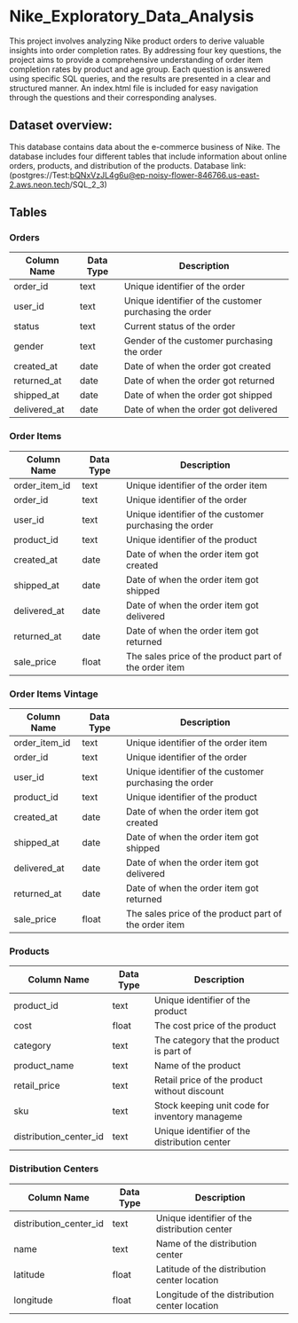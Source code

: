 # Nike_Exploratory_Data_Analysis

This project involves analyzing Nike product orders to derive valuable insights into order completion rates. By addressing four key questions, the project aims to provide a comprehensive understanding of order item completion rates by product and age group. Each question is answered using specific SQL queries, and the results are presented in a clear and structured manner. 
An index.html file is included for easy navigation through the questions and their corresponding analyses.

## Dataset overview:

This database contains data about the e-commerce business of Nike. The database includes four different tables that include information about online orders, products, and distribution of the products.
Database link: (postgres://Test:bQNxVzJL4g6u@ep-noisy-flower-846766.us-east-2.aws.neon.tech/SQL_2_3)

## Tables

### Orders

| Column Name  | Data Type | Description                                            |
| ------------ | --------- | ------------------------------------------------------ |
| order_id     | text      | Unique identifier of the order                         |
| user_id      | text      | Unique identifier of the customer purchasing the order |
| status       | text      | Current status of the order                            |
| gender       | text      | Gender of the customer purchasing the order            |
| created_at   | date      | Date of when the order got created                     |
| returned_at  | date      | Date of when the order got returned                    |
| shipped_at   | date      | Date of when the order got shipped                     |
| delivered_at | date      | Date of when the order got delivered                   |

### Order Items

| Column Name   | Data Type | Description                                            |
| ------------- | --------- | ------------------------------------------------------ |
| order_item_id | text      | Unique identifier of the order item                    |
| order_id      | text      | Unique identifier of the order                         |
| user_id       | text      | Unique identifier of the customer purchasing the order |
| product_id    | text      | Unique identifier of the product                       |
| created_at    | date      | Date of when the order item got created                |
| shipped_at    | date      | Date of when the order item got shipped                |
| delivered_at  | date      | Date of when the order item got delivered              |
| returned_at   | date      | Date of when the order item got returned               |
| sale_price    | float     | The sales price of the product part of the order item  |

### Order Items Vintage

| Column Name   | Data Type | Description                                            |
| ------------- | --------- | ------------------------------------------------------ |
| order_item_id | text      | Unique identifier of the order item                    |
| order_id      | text      | Unique identifier of the order                         |
| user_id       | text      | Unique identifier of the customer purchasing the order |
| product_id    | text      | Unique identifier of the product                       |
| created_at    | date      | Date of when the order item got created                |
| shipped_at    | date      | Date of when the order item got shipped                |
| delivered_at  | date      | Date of when the order item got delivered              |
| returned_at   | date      | Date of when the order item got returned               |
| sale_price    | float     | The sales price of the product part of the order item  |

### Products

| Column Name            | Data Type | Description                                    |
| ---------------------- | --------- | ---------------------------------------------- |
| product_id             | text      | Unique identifier of the product               |
| cost                   | float     | The cost price of the product                  |
| category               | text      | The category that the product is part of       |
| product_name           | text      | Name of the product                            |
| retail_price           | text      | Retail price of the product without discount   |
| sku                    | text      | Stock keeping unit code for inventory manageme |
| distribution_center_id | text      | Unique identifier of the distribution center   |

### Distribution Centers

| Column Name            | Data Type | Description                                   |
| ---------------------- | --------- | --------------------------------------------- |
| distribution_center_id | text      | Unique identifier of the distribution center  |
| name                   | text      | Name of the distribution center               |
| latitude               | float     | Latitude of the distribution center location  |
| longitude              | float     | Longitude of the distribution center location |
